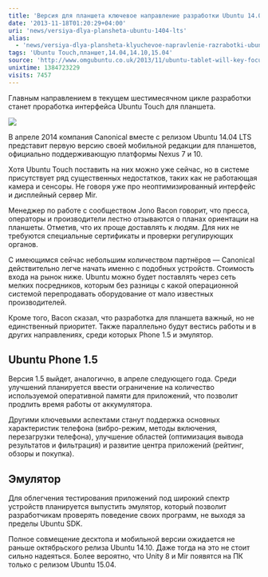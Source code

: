 ```yaml
---
title: 'Версия для планшета ключевое направление разработки Ubuntu 14.04 LTS'
date: '2013-11-18T01:20:29+04:00'
uri: 'news/versiya-dlya-plansheta-ubuntu-1404-lts'
alias: 
  - 'news/versiya-dlya-plansheta-klyuchevoe-napravlenie-razrabotki-ubuntu-1404-lts.html'
tags: 'Ubuntu Touch,планшет,14.04,14.10,15.04'
source: 'http://www.omgubuntu.co.uk/2013/11/ubuntu-tablet-will-key-focus-ubuntu-14-04-lts-cycle'
unixtime: 1384723229
visits: 7457
---
```

Главным направлением в текущем шестимесячном цикле разработки станет проработка интерфейса Ubuntu Touch для планшета.

[![](img/2013/11/18/01-00/intermatrix-u7-u10-ubuntu-tablet-8535009250-o.jpg)](img/2013/11/18/01-00/intermatrix-u7-u10-ubuntu-tablet-8535009250-o.jpg)

В апреле 2014 компания Canonical вместе с релизом Ubuntu 14.04 LTS представит первую версию своей мобильной редакции для планшетов, официально поддерживающую платформы Nexus 7 и 10.

Хотя Ubuntu Touch поставить на них можно уже сейчас, но в системе присутствует ряд существенных недостатков, таких как не работающая камера и сенсоры. Не говоря уже про неоптимизированный интерфейс и дисплейный сервер Mir.

Менеджер по работе с сообществом Jono Bacon говорит, что пресса, операторы и производители лестно отзываются о планах ориентации на планшеты. Отметив, что их проще доставлять к людям. Для них не требуются специальные сертификаты и проверки регулирующих органов.

С имеющимся сейчас небольшим количеством партнёров — Canonical действительно легче начать именно с подобных устройств. Стоимость входа на рынок ниже. Ubuntu можно будет поставлять через сеть мелких посредников, которым без разницы с какой операционной системой перепродавать оборудование от мало известных производителей.

Кроме того, Bacon сказал, что разработка для планшета важный, но не единственный приоритет. Также параллельно будут вестись работы и в других направлениях, среди которых Phone 1.5 и эмулятор.

## Ubuntu Phone 1.5

Версия 1.5 выйдет, аналогично, в апреле следующего года. Среди улучшений планируется ввести ограничение на количество используемой оперативной памяти для приложений, что позволит продлить время работы от аккумулятора.

Другими ключевыми аспектами станут поддержка основных характеристик телефона (вибро-режим, методы включения, перезагрузки телефона), улучшение областей (оптимизация вывода результатов и фильтрация) и развитие центра приложений (рейтинг, обзоры и покупка).

## Эмулятор

Для облегчения тестирования приложений под широкий спектр устройств планируется выпустить эмулятор, который позволит разработчикам проверять поведение своих программ, не выходя за пределы Ubuntu SDK.

Полное совмещение десктопа и мобильной версии ожидается не раньше октябрьского релиза Ubuntu 14.10. Даже тогда на это не стоит сильно надеяться. Более вероятно, что Unity 8 и Mir появятся на ПК только с релизом Ubuntu 15.04.
